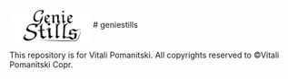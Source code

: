 <img src="https://raw.githubusercontent.com/VitaliPom/geniestills/master/geniestills-logo.png" alt="logo.com" align="center">
# geniestills

<p>This repository is for Vitali Pomanitski. All copyrights reserved to ©Vitali Pomanitski Copr.

